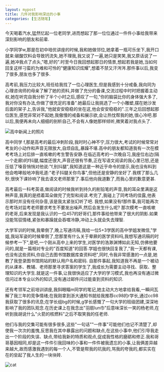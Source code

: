 ```yaml
---
layout: mypost
title: 几件对我影响深远的小事
categories: [生活随笔]
---
```


今天喝着汽水,猛然忆起一位老同学,进而想起了那一位位通过一件件小事给我带来深刻影响的朋友和前辈.

小学同学w,那是在初中培优讲座的时候,我和她做邻位,她拿着一瓶可乐坐下,我开口就来:碳酸饮料会导致钙流失,她不理我,我又说了一遍,她只是笑笑,我又原话说了一遍,她冲我点了点头,"嗯,好的".时至今日我回想起那日的情景,想起若我是她,当如何回复这样刁蛮的为难和可怜的"健康知识炫耀",想着不禁又汗涔涔.那件事以后,我变了很多,朋友也多了很多.

高考前,我压力比较大,班任给我找了一位心理医生,但是我感到十分戒备,我向同为心理咨询师的母亲了解了她的资料,并做了充分的备课,交流过程中时时把握着主动权,她在听完自我分析了半个小时之后,感叹了一句,"你的脑袋比你的身体强大多了,我对你没有办法,你做了很充足的准备".她最后让我挑选了一个小雕塑,摆在她沙发后面的架子上,告诉我,"他就安安稳稳的坐在这,他会安安稳稳的".三年之后回想起那位医生,感觉非常对不起她,我傲慢的戒备和展示欲,会让热忱帮我的她,很心冷吧.那以后,我便再未向人细细的剖析自己,不会有人像她那样倾听,微笑着对我点头了.

![高中新闻上的照片](gaozhong.png)

高中同学 f,那是高考的最后冲刺阶段,我时时心神不宁,压力很大,考试的时候常常对考友的小动作和声音无限放大,自烦自乱,暴躁不堪.高中的朋友都知道我有一次在模考考场上对后排一直咳嗽的考生警告安静.在临近高考的一次晚自习,我座位右边(隔一个走廊)的f抖腿,幅度还很大,声音还很有节奏,正在写语文阅读的我心里已怒,还是压低了嗓音悄悄对他说:"f,别抖腿",我知道这是一种近乎命令的提示,我也没有料到他会咆哮般地冲我吼道:"老子抖腿关你鸟事",但他还是安静的坐好了.我楞了那么几秒,很快下课铃响了我去语文老师那里了.事后他向我道歉了,而我心里的歉意更甚.

高考最后一科考英语,做阅读的时候我听到持久的削铅笔的声音,我的耳朵里满是这种声音,我真的是捂着耳朵做完了完型和阅读.考完了,我碰上了同考场的佳露,他表示那时并没有任何杂音,该是我太紧张幻听了吧. 我想,如果没有f那件事,我可能再次在考场对监考老师要求考生不要发出噪声,然后会发生什么呢? 那次模考一直咳嗽的老哥,后来发现是我认识的一位457的好哥们,那件事给他带来了很大的阴影.如果没能驾驭情绪,紧张和暴躁就会吞噬冷静,冲动上头就会失去理智.

大学军训的时候,我晕倒了,晚上写通讯稿,我给一位5+3学医的高中学姐发微信,"学姐,我站军姿的时候晕倒了,您那里有什么关于晕厥的医学资料吗,我想写通讯稿的时候参考一下",是吧,一个刚从高中上来的学生,对医学的浩渺渊博如此无知,仿佛他要问的,就是一篇相对专业的"百度知道"的回答.学姐也很快回复我了,"我一天都有课,也没有这些资料,你自己去图书馆数据库查资料吧",同时,令我非常感激的一点是,她教了我登录图书馆网站的默认用户名和密码. 自那件事起,我知道我不再是一个被动的从课本、教辅、老师那里寻求答案的学生了,我成长为需要主动寻找、获取、整理知识的大学生.就是这一件事,让我很快适应了大学的学习模式,我也再没有通过微信问过本专业以外的知识,没有通过邮件问过能查到资料的知识.

还有考领军之前培训讲座,我斜眼瞄m同学的笔记,她主动大方地拿给我看,一瞬间瓦解了我三年的竞争情绪;在我刚拿到浙大通知书就给我推荐cc98的r学长,通过cc98我获取了很多的讯息;在学长组bg的时候,g学长感慨了一句大学的班级团建,深深地影响了我的团队观念.在历史课上在我念出"羽扇lun巾"后意味深长一笑的杨老师,在听到我胡说什么"火箭的核燃料"之后不取笑我的任老师.

他们与我的交集可能有很多很多,这些"一句话""一件事"可能他们也记不清楚了,却使我一次次的羞愧,反思我在其中暴露出的问题和缺点,在这些小事中,他们引导我走出一个阶段的失误、缺点,带给我新的特质和观点,促成我性格的磨砺和修正.我和哥哥基因相同,却是这一件件引我回味的小事和一件件被我遗忘的小事,让我俩差异越来越大,故而感激我遇到的每一个人,不管是帮我的坑我的,骂我的夸我的,都实实在在的垒起了我人生的一块块砖.

![cat](cat.jpg)
